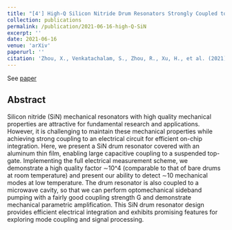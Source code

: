 ```yaml
---
title: "[4'] High-Q Silicon Nitride Drum Resonators Strongly Coupled to Gates"
collection: publications
permalink: /publication/2021-06-16-high-Q-SiN
excerpt: ''
date: 2021-06-16
venue: 'arXiv'
paperurl: ''
citation: 'Zhou, X., Venkatachalam, S., Zhou, R., Xu, H., et al. (2021). High-Q silicon nitride drum resonators strongly coupled to gates. Nano Letters, 21(13), 5738-5744.'
---
```


See [paper](https://pubs.acs.org/doi/abs/10.1021/acs.nanolett.1c01477)

## Abstract

Silicon nitride (SiN) mechanical resonators with high quality mechanical properties are attractive for fundamental 
research and applications. However, it is challenging to maintain these mechanical properties while achieving strong 
coupling to an electrical circuit for efficient on-chip integration. Here, we present a SiN drum resonator covered 
with an aluminum thin film, enabling large capacitive coupling to a suspended top-gate. Implementing the full electrical
measurement scheme, we demonstrate a high quality factor ∼10^4 (comparable to that of bare drums at room temperature)
and present our ability to detect ∼10 mechanical modes at low temperature. The drum resonator is also coupled to 
a microwave cavity, so that we can perform optomechanical sideband pumping with a fairly good coupling strength G and
demonstrate mechanical parametric amplification. This SiN drum resonator design provides efficient electrical integration 
and exhibits promising features for exploring mode coupling and signal processing.

